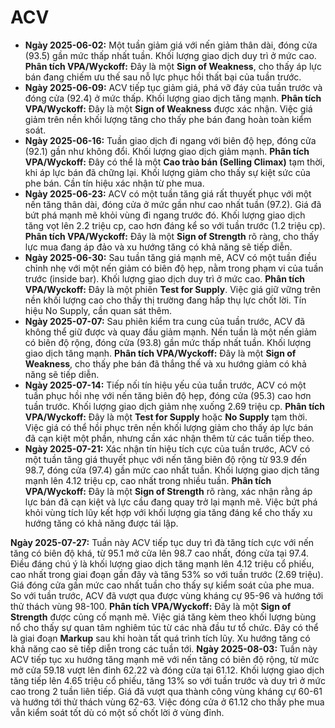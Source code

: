 # ACV

- **Ngày 2025-06-02:** Một tuần giảm giá với nến giảm thân dài, đóng cửa (93.5) gần mức thấp nhất tuần. Khối lượng giao dịch duy trì ở mức cao. **Phân tích VPA/Wyckoff:** Đây là một **Sign of Weakness**, cho thấy áp lực bán đang chiếm ưu thế sau nỗ lực phục hồi thất bại của tuần trước.
- **Ngày 2025-06-09:** ACV tiếp tục giảm giá, phá vỡ đáy của tuần trước và đóng cửa (92.4) ở mức thấp. Khối lượng giao dịch tăng mạnh. **Phân tích VPA/Wyckoff:** Đây là một **Sign of Weakness** được xác nhận. Việc giá giảm trên nền khối lượng tăng cho thấy phe bán đang hoàn toàn kiểm soát.
- **Ngày 2025-06-16:** Tuần giao dịch đi ngang với biên độ hẹp, đóng cửa (92.1) gần như không đổi. Khối lượng giao dịch giảm mạnh. **Phân tích VPA/Wyckoff:** Đây có thể là một **Cao trào bán (Selling Climax)** tạm thời, khi áp lực bán đã chững lại. Khối lượng giảm cho thấy sự kiệt sức của phe bán. Cần tín hiệu xác nhận từ phe mua.
- **Ngày 2025-06-23:** ACV có một tuần tăng giá rất thuyết phục với một nến tăng thân dài, đóng cửa ở mức gần như cao nhất tuần (97.2). Giá đã bứt phá mạnh mẽ khỏi vùng đi ngang trước đó. Khối lượng giao dịch tăng vọt lên 2.2 triệu cp, cao hơn đáng kể so với tuần trước (1.2 triệu cp). **Phân tích VPA/Wyckoff:** Đây là một **Sign of Strength** rõ ràng, cho thấy lực mua đang áp đảo và xu hướng tăng có khả năng sẽ tiếp diễn.
- **Ngày 2025-06-30:** Sau tuần tăng giá mạnh mẽ, ACV có một tuần điều chỉnh nhẹ với một nến giảm có biên độ hẹp, nằm trong phạm vi của tuần trước (inside bar). Khối lượng giao dịch duy trì ở mức cao. **Phân tích VPA/Wyckoff:** Đây là một phiên **Test for Supply**. Việc giá giữ vững trên nền khối lượng cao cho thấy thị trường đang hấp thụ lực chốt lời. Tín hiệu No Supply, cần quan sát thêm.
- **Ngày 2025-07-07:** Sau phiên kiểm tra cung của tuần trước, ACV đã không thể giữ được và quay đầu giảm mạnh. Nến tuần là một nến giảm có biên độ rộng, đóng cửa (93.8) gần mức thấp nhất tuần. Khối lượng giao dịch tăng mạnh. **Phân tích VPA/Wyckoff:** Đây là một **Sign of Weakness**, cho thấy phe bán đã thắng thế và xu hướng giảm có khả năng sẽ tiếp diễn.
- **Ngày 2025-07-14:** Tiếp nối tín hiệu yếu của tuần trước, ACV có một tuần phục hồi nhẹ với nến tăng biên độ hẹp, đóng cửa (95.3) cao hơn tuần trước. Khối lượng giao dịch giảm nhẹ xuống 2.69 triệu cp. **Phân tích VPA/Wyckoff:** Đây là một **Test for Supply** hoặc **No Supply** tạm thời. Việc giá có thể hồi phục trên nền khối lượng giảm cho thấy áp lực bán đã cạn kiệt một phần, nhưng cần xác nhận thêm từ các tuần tiếp theo.
- **Ngày 2025-07-21:** Xác nhận tín hiệu tích cực của tuần trước, ACV có một tuần tăng giá thuyết phục với nến tăng biên độ rộng từ 93.9 đến 98.7, đóng cửa (97.4) gần mức cao nhất tuần. Khối lượng giao dịch tăng mạnh lên 4.12 triệu cp, cao nhất trong nhiều tuần. **Phân tích VPA/Wyckoff:** Đây là một **Sign of Strength** rõ ràng, xác nhận rằng áp lực bán đã cạn kiệt và lực cầu đang quay trở lại mạnh mẽ. Việc bứt phá khỏi vùng tích lũy kết hợp với khối lượng gia tăng đáng kể cho thấy xu hướng tăng có khả năng được tái lập.


**Ngày 2025-07-27:** Tuần này ACV tiếp tục duy trì đà tăng tích cực với nến tăng có biên độ khá, từ 95.1 mở cửa lên 98.7 cao nhất, đóng cửa tại 97.4. Điều đáng chú ý là khối lượng giao dịch tăng mạnh lên 4.12 triệu cổ phiếu, cao nhất trong giai đoạn gần đây và tăng 53% so với tuần trước (2.69 triệu). Giá đóng cửa gần mức cao nhất tuần cho thấy sự kiểm soát của phe mua. So với tuần trước, ACV đã vượt qua được vùng kháng cự 95-96 và hướng tới thử thách vùng 98-100. **Phân tích VPA/Wyckoff:** Đây là một **Sign of Strength** được củng cố mạnh mẽ. Việc giá tăng kèm theo khối lượng bùng nổ cho thấy sự quan tâm nghiêm túc từ các nhà đầu tư tổ chức. Đây có thể là giai đoạn **Markup** sau khi hoàn tất quá trình tích lũy. Xu hướng tăng có khả năng cao sẽ tiếp diễn trong các tuần tới.
**Ngày 2025-08-03:** Tuần này ACV tiếp tục xu hướng tăng mạnh mẽ với nến tăng có biên độ rộng, từ mức mở cửa 59.18 vượt lên đỉnh 62.22 và đóng cửa tại 61.12. Khối lượng giao dịch tăng tiếp lên 4.65 triệu cổ phiếu, tăng 13% so với tuần trước và duy trì ở mức cao trong 2 tuần liên tiếp. Giá đã vượt qua thành công vùng kháng cự 60-61 và hướng tới thử thách vùng 62-63. Việc đóng cửa ở 61.12 cho thấy phe mua vẫn kiểm soát tốt dù có một số chốt lời ở vùng đỉnh.
